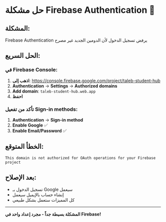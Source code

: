 # حل مشكلة Firebase Authentication 🔧

## المشكلة:
Firebase Authentication يرفض تسجيل الدخول لأن الدومين الجديد غير مصرح

## الحل السريع:

### في Firebase Console:
1. **اذهب إلى**: https://console.firebase.google.com/project/taleb-student-hub
2. **Authentication** → **Settings** → **Authorized domains**
3. **Add domain**: `taleb-student-hub.web.app`
4. **احفظ**

### تأكد من تفعيل Sign-in methods:
1. **Authentication** → **Sign-in method**
2. **Enable Google** ✅
3. **Enable Email/Password** ✅

## الخطأ المتوقع:
```
This domain is not authorized for OAuth operations for your Firebase project
```

## بعد الإصلاح:
- تسجيل الدخول بـ Google سيعمل
- إنشاء حساب بالإيميل سيعمل
- كل المميزات ستعمل بشكل طبيعي

---

**المشكلة بسيطة جداً - مجرد إعداد واحد في Firebase!**